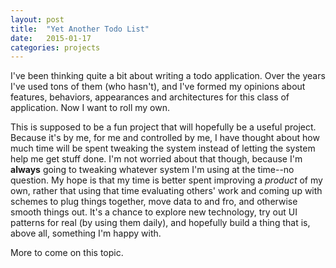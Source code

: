 ```yaml
---
layout: post
title:  "Yet Another Todo List"
date:   2015-01-17
categories: projects
---
```

I've been thinking quite a bit about writing a todo application. Over the years I've used tons of them (who hasn't), and I've formed my opinions about features, behaviors, appearances and architectures for this class of application. Now I want to roll my own.

This is supposed to be a fun project that will hopefully be a useful project. Because it's by me, for me and controlled by me, I have thought about how much time will be spent tweaking the system instead of letting the system help me get stuff done. I'm not worried about that though, because I'm **always** going to tweaking whatever system I'm using at the time--no question. My hope is that my time is better spent improving a *product* of my own, rather that using that time evaluating others' work and coming up with schemes to plug things together, move data to and fro, and otherwise smooth things out. It's a chance to explore new technology, try out UI patterns for real (by using them daily), and hopefully build a thing that is, above all, something I'm happy with.

More to come on this topic.

